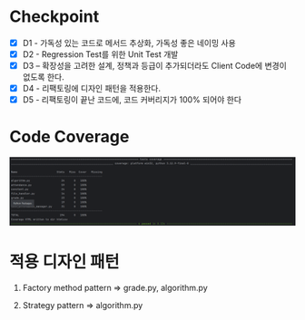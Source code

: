 # Checkpoint 
-[x] D1 - 가독성 있는 코드로 메서드 추상화, 가독성 좋은 네이밍 사용
-[x] D2 - Regression Test를 위한 Unit Test 개발
-[x] D3 – 확장성을 고려한 설계, 정책과 등급이 추가되더라도 Client Code에 변경이 없도록 한다.
-[x] D4 - 리팩토링에 디자인 패턴을 적용한다.
-[x] D5 - 리팩토링이 끝난 코드에, 코드 커버리지가 100% 되어야 한다

# Code Coverage
![img.png](img.png)

# 적용 디자인 패턴
1. Factory method pattern => grade.py, algorithm.py

2. Strategy pattern => algorithm.py